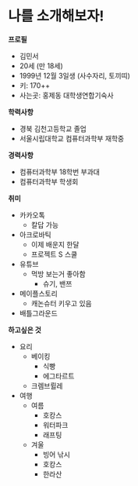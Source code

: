 # 나를 소개해보자!

**프로필**
- 김민서
- 20세 (만 18세)
- 1999년 12월 3일생 (사수자리, 토끼띠)
- 키: 170++
- 사는곳: 홍제동 대학생연합기숙사

**학력사항**
- 경북 김천고등학교 졸업
- 서울시립대학교 컴퓨터과학부 재학중

**경력사항**
- 컴퓨터과학부 18학번 부과대
- 컴퓨터과학부 학생회

**취미**
- 카카오톡
  - 칼답 가능
- 아크로바틱
  - 이제 배운지 한달
  - 프로젝트 S 스쿨
- 유튜브
  - 먹방 보는거 좋아함
    - 슈기, 밴쯔
- 메이플스토리
  - 캐논슈터 키우고 있음
- 배틀그라운드

**하고싶은 것**
- 요리
  - 베이킹
    - 식빵
    - 에그타르트
  - 크렘브륄레  
- 여행
  - 여름
    - 호캉스
    - 워터파크
    - 래프팅
  - 겨울
    - 빙어 낚시
    - 호캉스
    - 한라산
